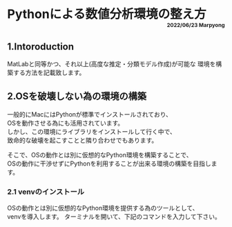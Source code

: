 # Pythonによる数値分析環境の整え方 <div style="font-size:9pt;text-align:right;">2022/06/23 Marpyong</div>

## 1.Intoroduction
MatLabと同等かつ、それ以上(高度な推定・分類モデル作成)が可能な
環境を構築する方法を記載致します。


## 2.OSを破壊しない為の環境の構築
一般的にMacにはPythonが標準でインストールされており、  
OSを動作させる為にも活用されています。  
しかし、この環境にライブラリをインストールして行く中で、  
致命的な破壊を起こすことと隣り合わせでもあります。  

そこで、OSの動作とは別に仮想的なPython環境を構築することで、  
OSの動作に干渉せずにPythonを利用することが出来る環境の構築を目指します。

### 2.1 venvのインストール
OSの動作とは別に仮想的なPython環境を提供する為のツールとして、  
venvを導入します。
ターミナルを開いて、下記のコマンドを入力して下さい。

```




